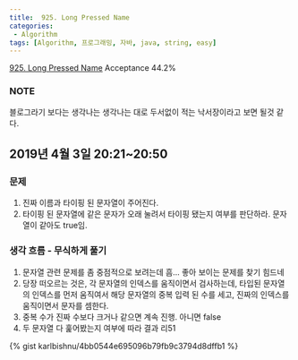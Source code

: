 ```yaml
---
title:  925. Long Pressed Name
categories:
 - Algorithm
tags: [Algorithm, 프로그래밍, 자바, java, string, easy]
---
```

[925. Long Pressed Name](https://leetcode.com/problems/long-pressed-name/)
Acceptance 44.2%

### NOTE
블로그라기 보다는 생각나는 생각나는 대로 두서없이 적는 낙서장이라고 보면 될것 같다.

## 2019년 4월 3일 20:21~20:50
### 문제
1. 진짜 이름과 타이핑 된 문자열이 주어진다.
2. 타이핑 된 문자열에 같은 문자가 오래 눌려서 타이핑 됐는지 여부를 판단하라. 문자열이 같아도 true임.

### 생각 흐름 - 무식하게 풀기
1. 문자열 관련 문제를 좀 중점적으로 보려는데 흠... 좋아 보이는 문제를 찾기 힘드네
2. 당장 떠오르는 것은, 각 문자열의 인덱스를 움직이면서 검사하는데, 타입된 문자열의 인덱스를 먼저 움직여서 해당 문자열의 중복 입력 된 수를 세고, 진짜의 인덱스를 움직이면서 문자를 셈한다.
3. 중복 수가 진짜 수보다 크거나 같으면 계속 진행. 아니면 false
4. 두 문자열 다 훑어봤는지 여부에 따라 결과 리51

{% gist karlbishnu/4bb0544e695096b79fb9c3794d8dffb1 %}
